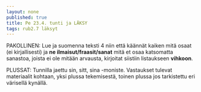 ```yaml
---
layout: none
published: true
title: Pe 23.4. tunti ja LÄKSY
tags: rub2.7 läksyt
---
```

PAKOLLINEN:
Lue ja suomenna teksti 4 niin että käännät kaiken mitä osaat (ei kirjallisesti) ja **ne ilmaisut/fraasit/sanat** mitä et osaa katsomatta sanastoa, joista ei ole mitään arvausta, kirjoitat siistiin listaukseen **vihkoon**.

PLUSSAT: Tunnilla jaettu sin, sitt, sina -moniste. Vastaukset tulevat materiaalit kohtaan, yksi plussa tekemisestä, toinen plussa jos tarkistettu eri värisellä kynällä.



